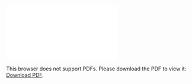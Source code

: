 <object data="christ-in-song/CIS1908pdfs/723.pdf" type="application/pdf" width="100%" height="1024px">
    <embed src="christ-in-song/CIS1908pdfs/723.pdf">
        <p>This browser does not support PDFs. Please download the PDF to view it: <a href="christ-in-song/CIS1908pdfs/723.pdf">Download PDF</a>.</p>
    </embed>
</object>
